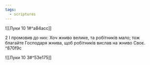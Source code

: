 ```yaml
---
tags:
  - scriptures
---
```


![[Луки 10 1#^a84acc]]

2 І промовив до них: Хоч жниво велике, та робітників мало; тож благайте Господаря жнива, щоб робітників вислав на жниво Своє. ^870f9c

![[Луки 10 3#^53e175]]